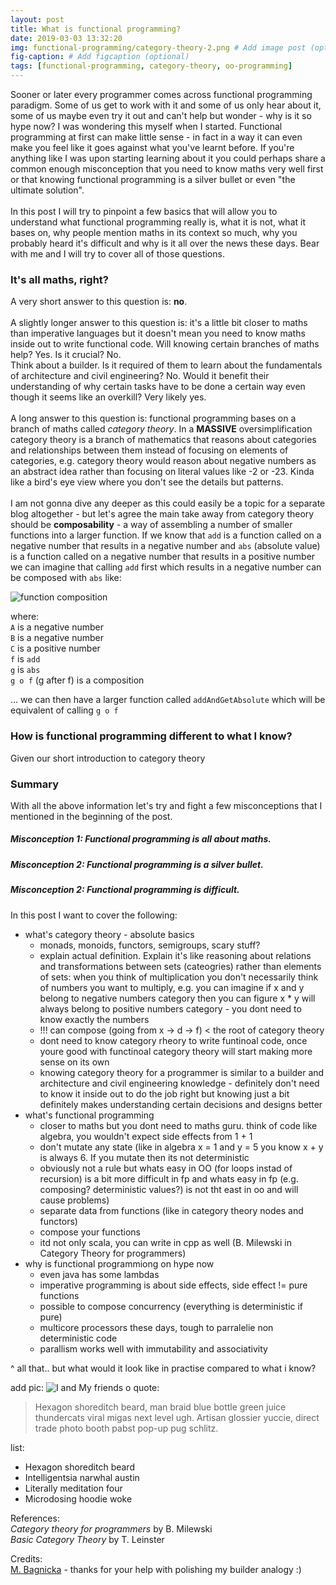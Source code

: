 ```yaml
---
layout: post
title: What is functional programming?
date: 2019-03-03 13:32:20
img: functional-programming/category-theory-2.png # Add image post (optional)
fig-caption: # Add figcaption (optional)
tags: [functional-programming, category-theory, oo-programming]
---
```


Sooner or later every programmer comes across functional programming paradigm. Some of us get to work with it and some of us only hear about it, some of us maybe even try it out and can't help but wonder - why is it so hype now? I was wondering this myself when I started. Functional programming at first can make little sense - in fact in a way it can even make you feel like it goes against what you've learnt before. If you're anything like I was upon starting learning about it you could perhaps share a common enough misconception that you need to know maths very well first or that knowing functional programming is a silver bullet or even "the ultimate solution".<br><br>
In this post I will try to pinpoint a few basics that will allow you to understand what functional programming really is, what it is not, what it bases on, why people mention maths in its context so much, why you probably heard it's difficult and why is it all over the news these days. Bear with me and I will try to cover all of those questions. 


### It's all maths, right?

A very short answer to this question is: <b>no</b>. <br><br>
A slightly longer answer to this question is: it's a little bit closer to maths than imperative languages but it doesn't mean you need to know maths inside out to write functional code. Will knowing certain branches of maths help? Yes. Is it crucial? No. <br>Think about a builder. Is it required of them to learn about the fundamentals of architecture and civil engineering? No. Would it benefit their understanding of why certain tasks have to be done a certain way even though it seems like an overkill? Very likely yes. <br><br>
A long answer to this question is: functional programming bases on a branch of maths called _category theory_. In a <b>MASSIVE</b> oversimplification category theory is a branch of mathematics that reasons about categories and relationships between them instead of focusing on elements of categories, e.g. category theory would reason about negative numbers as an abstract idea rather than focusing on literal values like -2 or -23. Kinda like a bird's eye view where you don't see the details but patterns. <br><br>
I am not gonna dive any deeper as this could easily be a topic for a separate blog altogether - but let's agree the main take away from category theory should be <b>composability</b> - a way of assembling a number of smaller functions into a larger function.
 If we know that `add` is a function called on a negative number that results in a negative number and `abs` (absolute value) is a function called on a negative number that results in a positive number we can imagine that calling `add` first which results in a negative number can be composed with `abs` like:

![function composition]({{site.baseurl}}/assets/img/functional-programming/category-theory-small.png)

where:<br>
`A` is a negative number<br>
`B` is a negative number<br>
`C` is a positive number<br>
`f` is `add`<br>
`g` is `abs`<br>
`g o f` (g after f) is a composition

... we can then have a larger function called ``addAndGetAbsolute`` which will be equivalent of calling ``g o f``

### How is functional programming different to what I know?

Given our short introduction to category theory




### Summary 

With all the above information let's try and fight a few misconceptions that I mentioned in the beginning of the post.

##### Misconception 1: Functional programming is all about maths.
##### Misconception 2: Functional programming is a silver bullet.
##### Misconception 2: Functional programming is difficult.


In this post I want to cover the following:
- what's category theory - absolute basics
    - monads, monoids, functors, semigroups, scary stuff?
    - explain actual definition. Explain it's like reasoning about relations and transformations between sets (cateogries) 
    rather than elements of sets: when you think of multiplication 
    you don't necessarily think of numbers you want to multiply, e.g. you can imagine if x and y belong to negative numbers category
    then you can figure x * y will always belong to positive numbers category - you dont need to know exactly the numbers 
    - !!! can compose (going from x -> d -> f) < the root of category theory
    - dont need to know category rheory to write funtinoal code, once youre good with functinoal category theory will start
    making more sense on its own
    - knowing category theory for a programmer is similar to a builder and architecture and civil engineering knowledge - definitely don't need to know it inside out to do the job right but knowing just a bit definitely makes understanding certain decisions and designs better
- what's functional programming
    - closer to maths but you dont need to maths guru. think of code like algebra, you wouldn't expect side effects from 1 + 1
    - don't mutate any state (like in algebra x = 1 and y = 5 you know x + y is always 6. If you mutate then its not
     deterministic
     - obviously not a rule but whats easy in OO (for loops instad of recursion) is a bit more difficult in fp and whats easy in fp (e.g. composing? deterministic values?) is not tht east in oo
    and will cause problems)
    - separate data from functions (like in category theory nodes and functors)
    - compose your functions
    - itd not only scala, you can write in cpp as well (B. Milewski in Category Theory for programmers)
- why is functional programmiong on hype now
    - even java has some lambdas
    - imperative programming is about side effects, side effect != pure functions
    - possible to compose concurrency (everything is deterministic if pure)
    - multicore processors these days, tough to parralelie non deterministic code
    - parallism works well with immutability and associativity
    
 ^ all that.. but what would it look like in practise compared to what i know?

add pic:
![I and My friends]({{site.baseurl}}/assets/img/we-in-rest.jpg)
o
quote:
>Hexagon shoreditch beard, man braid blue bottle green juice thundercats viral migas next level ugh. Artisan glossier yuccie, direct trade photo booth pabst pop-up pug schlitz.

list:
* Hexagon shoreditch beard
* Intelligentsia narwhal austin
* Literally meditation four
* Microdosing hoodie woke

References:<br>
_Category theory for programmers_ by B. Milewski<br>
_Basic Category Theory_ by T. Leinster

Credits: <br>
[M. Bagnicka](https://www.linkedin.com/in/malgorzata-bagnicka/) - thanks for your help with polishing my builder analogy :)
